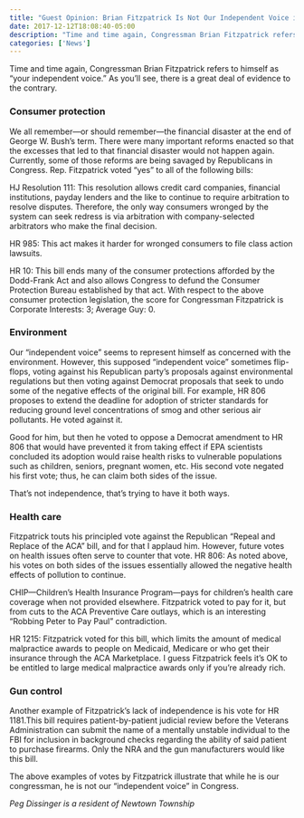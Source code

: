 ```yaml
---
title: "Guest Opinion: Brian Fitzpatrick Is Not Our Independent Voice in Congress"
date: 2017-12-12T18:08:40-05:00
description: "Time and time again, Congressman Brian Fitzpatrick refers to himself as “your independent voice.” As you’ll see, there is a great deal of evidence to the contrary."
categories: ['News']
---
```

Time and time again, Congressman Brian Fitzpatrick refers to himself as “your independent voice.” As you’ll see, there is a great deal of evidence to the contrary.



### Consumer protection

We all remember—or should remember—the financial disaster at the end of George W. Bush’s term. There were many important reforms enacted so that the excesses that led to that financial disaster would not happen again. Currently, some of those reforms are being savaged by Republicans in Congress. Rep. Fitzpatrick voted “yes” to all of the following bills:

HJ Resolution 111: This resolution allows credit card companies, financial institutions, payday lenders and the like to continue to require arbitration to resolve disputes. Therefore, the only way consumers wronged by the system can seek redress is via arbitration with company-selected arbitrators who make the final decision.

HR 985: This act makes it harder for wronged consumers to file class action lawsuits.

HR 10: This bill ends many of the consumer protections afforded by the Dodd-Frank Act and also allows Congress to defund the Consumer Protection Bureau established by that act.
With respect to the above consumer protection legislation, the score for Congressman Fitzpatrick is Corporate Interests: 3; Average Guy: 0.

### Environment

Our “independent voice” seems to represent himself as concerned with the environment. However, this supposed “independent voice” sometimes flip-flops, voting against his Republican party’s proposals against environmental regulations but then voting against Democrat proposals that seek to undo some of the negative effects of the original bill. For example, HR 806 proposes to extend the deadline for adoption of stricter standards for reducing ground level concentrations of smog and other serious air pollutants. He voted against it.

Good for him, but then he voted to oppose a Democrat amendment to HR 806 that would have prevented it from taking effect if EPA scientists concluded its adoption would raise health risks to vulnerable populations such as children, seniors, pregnant women, etc. His second vote negated his first vote; thus, he can claim both sides of the issue.

That’s not independence, that’s trying to have it both ways.

### Health care

Fitzpatrick touts his principled vote against the Republican “Repeal and Replace of the ACA” bill, and for that I applaud him. However, future votes on health issues often serve to counter that vote. HR 806: As noted above, his votes on both sides of the issues essentially allowed the negative health effects of pollution to continue.

CHIP—Children’s Health Insurance Program—pays for children’s health care coverage when not provided elsewhere. Fitzpatrick voted to pay for it, but from cuts to the ACA Preventive Care outlays, which is an interesting “Robbing Peter to Pay Paul” contradiction.

HR 1215: Fitzpatrick voted for this bill, which limits the amount of medical malpractice awards to people on Medicaid, Medicare or who get their insurance through the ACA Marketplace. I guess Fitzpatrick feels it’s OK to be entitled to large medical malpractice awards only if you’re already rich.

### Gun control

Another example of Fitzpatrick’s lack of independence is his vote for HR 1181.This bill requires patient-by-patient judicial review before the Veterans Administration can submit the name of a mentally unstable individual to the FBI for inclusion in background  checks regarding the ability of said patient to purchase firearms. Only the NRA and the gun manufacturers would like this bill.

The above examples of votes by Fitzpatrick illustrate that while he is our congressman, he is not our “independent voice” in Congress.

*Peg Dissinger is a resident of Newtown Township*
